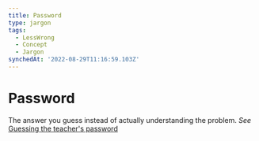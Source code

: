 ```yaml
---
title: Password
type: jargon
tags:
  - LessWrong
  - Concept
  - Jargon
synchedAt: '2022-08-29T11:16:59.103Z'
---
```

# Password

 The answer you guess instead of actually understanding the problem. *See* [Guessing the teacher's password](https://wiki.lesswrong.com/wiki/Guessing_the_teacher's_password)